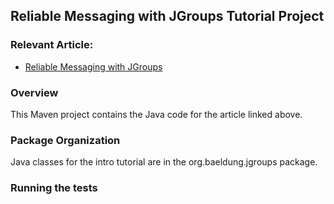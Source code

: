 ## Reliable Messaging with JGroups Tutorial Project

### Relevant Article:
- [Reliable Messaging with JGroups](http://www.baeldung.com/jgroups)

### Overview
This Maven project contains the Java code for the article linked above.

### Package Organization
Java classes for the intro tutorial are in the org.baeldung.jgroups package.


### Running the tests

```
